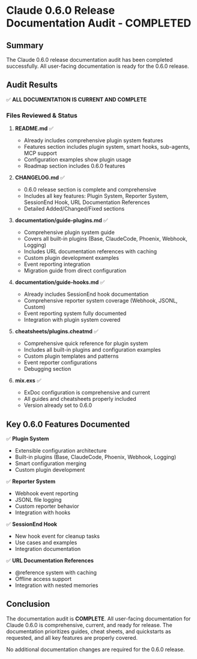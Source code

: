 # Claude 0.6.0 Release Documentation Audit - COMPLETED

## Summary

The Claude 0.6.0 release documentation audit has been completed successfully. All user-facing documentation is ready for the 0.6.0 release.

## Audit Results

✅ **ALL DOCUMENTATION IS CURRENT AND COMPLETE**

### Files Reviewed & Status

1. **README.md** ✅ 
   - Already includes comprehensive plugin system features
   - Features section includes plugin system, smart hooks, sub-agents, MCP support
   - Configuration examples show plugin usage
   - Roadmap section includes 0.6.0 features

2. **CHANGELOG.md** ✅
   - 0.6.0 release section is complete and comprehensive
   - Includes all key features: Plugin System, Reporter System, SessionEnd Hook, URL Documentation References
   - Detailed Added/Changed/Fixed sections

3. **documentation/guide-plugins.md** ✅
   - Comprehensive plugin system guide
   - Covers all built-in plugins (Base, ClaudeCode, Phoenix, Webhook, Logging)
   - Includes URL documentation references with caching
   - Custom plugin development examples
   - Event reporting integration
   - Migration guide from direct configuration

4. **documentation/guide-hooks.md** ✅
   - Already includes SessionEnd hook documentation
   - Comprehensive reporter system coverage (Webhook, JSONL, Custom)
   - Event reporting system fully documented
   - Integration with plugin system covered

5. **cheatsheets/plugins.cheatmd** ✅
   - Comprehensive quick reference for plugin system
   - Includes all built-in plugins and configuration examples
   - Custom plugin templates and patterns
   - Event reporter configurations
   - Debugging section

6. **mix.exs** ✅
   - ExDoc configuration is comprehensive and current
   - All guides and cheatsheets properly included
   - Version already set to 0.6.0

## Key 0.6.0 Features Documented

✅ **Plugin System**
- Extensible configuration architecture
- Built-in plugins (Base, ClaudeCode, Phoenix, Webhook, Logging)
- Smart configuration merging
- Custom plugin development

✅ **Reporter System**  
- Webhook event reporting
- JSONL file logging
- Custom reporter behavior
- Integration with hooks

✅ **SessionEnd Hook**
- New hook event for cleanup tasks
- Use cases and examples
- Integration documentation

✅ **URL Documentation References**
- @reference system with caching
- Offline access support
- Integration with nested memories

## Conclusion

The documentation audit is **COMPLETE**. All user-facing documentation for Claude 0.6.0 is comprehensive, current, and ready for release. The documentation prioritizes guides, cheat sheets, and quickstarts as requested, and all key features are properly covered.

No additional documentation changes are required for the 0.6.0 release.